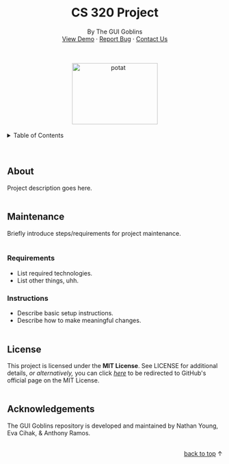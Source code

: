 <!-- TOP OF README -->
<a name="readme-top"></a>

<!-- MAIN HEADING -->
<div align="center">
	<h1 align="center">CS 320 Project</h1>
	<p align="center">
		By The GUI Goblins
		<br />
		<a href="https://www.youtube.com/watch?v=dQw4w9WgXcQ">View Demo</a> · 
		<a href="https://www.youtube.com/watch?v=dQw4w9WgXcQ">Report Bug</a> · 
		<a href="https://www.youtube.com/watch?v=dQw4w9WgXcQ">Contact Us</a>
	</p>
	<br />
	<br />
	<a href="https://www.youtube.com/watch?v=dQw4w9WgXcQ">
		<img src="https://p7.hiclipart.com/preview/308/473/170/potato-onion-vegetable-tomato-sweet-potato-potato-free-download-png.jpg"
			alt="potat" width="200" height="143">
	</a>
</div>
<br />

<!-- TABLE OF CONTENTS -->
<details>
  <summary>Table of Contents</summary>
  <ol>
    <li>
      <a href="#about">About</a>
    </li>
    <li>
      <a href="#maintenance">Maintenance</a>
      <ul>
        <li><a href="#requirements">Requirements</a></li>
        <li><a href="#instructions">Instructions</a></li>
      </ul>
    </li>
    <li><a href="#acknowledgements">Acknowledgements</a></li>
    <li><a href="#license">License</a></li>
    <li><a href="#acknowledgments">Acknowledgments</a></li>
  </ol>
</details>
<br /><br />

<!-- PROJECT OBJECTIVE & SUMMARY -->
## About  
Project description goes here.
<br /><br />

<!-- PROJECT MAINTENANCE -->
## Maintenance  
Briefly introduce steps/requirements for project maintenance.
<br /><br />

<!-- REQUIREMENTS -->
### Requirements  
- List required technologies.
- List other things, uhh.

<!-- INSTRUCTIONS -->
### Instructions  
- Describe basic setup instructions.
- Describe how to make meaningful changes.
<br /><br />

<!-- LICENSE -->
## License  
This project is licensed under the **MIT License**. 
See LICENSE for additional details, *or alternatively,* 
you can click *[here](https://choosealicense.com/licenses/mit/)* 
to be redirected to GitHub's official page on the MIT License.
<br /><br />

<!-- ACKNOWLEDGEMENTS -->
## Acknowledgements  
The GUI Goblins repository is developed and maintained by Nathan Young, Eva Cihak, & Anthony Ramos.
<br /><br />

<p align="right"><a href="#readme-top">back to top</a> ↑</p>
